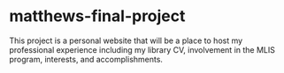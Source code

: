 # matthews-final-project
 This project is a personal website that will be a place to host my professional experience including my library CV, involvement in the MLIS program, interests, and accomplishments. 
